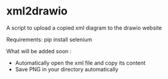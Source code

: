 # xml2drawio
A script to upload a copied xml diagram to the drawio website

Requirements: 
pip install selenium 


What will be added soon :
 * Automatically open the xml file and copy its content
 * Save PNG in your directory automatically
